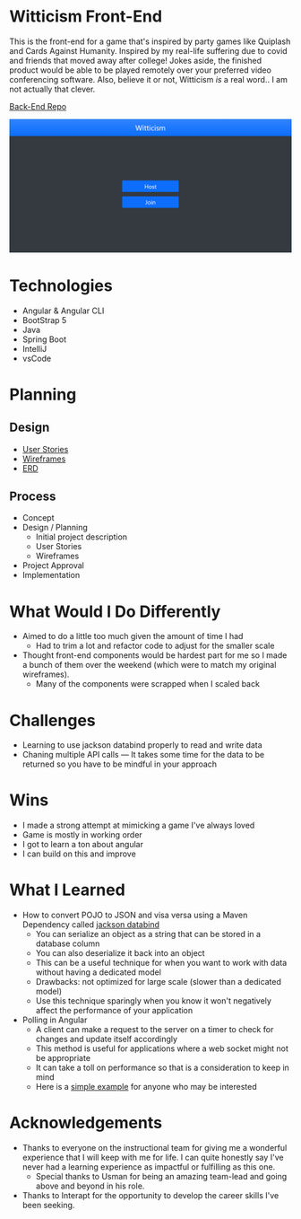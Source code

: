 # Witticism Front-End

This is the front-end for a game that's inspired by party games like Quiplash and Cards Against Humanity. Inspired by my real-life suffering due to covid and friends that moved away after college! Jokes aside, the finished product would be able to be played remotely over your preferred video conferencing software. Also, believe it or not, Witticism *is* a real word.. I am not actually that clever.

[Back-End Repo](https://github.com/cosmicavocado/witticism-backend)

<img src="planning/images/app-screenshot.png" width="600px" height="auto">


# Technologies

- Angular & Angular CLI
- BootStrap 5
- Java
- Spring Boot
- IntelliJ
- vsCode

# Planning

## Design

- [User Stories](planning/user-stories.md)
- [Wireframes](/planning/wireframe.md)
- [ERD](/planning/erd.png)

## Process

- Concept
- Design / Planning
    - Initial project description
    - User Stories
    - Wireframes
- Project Approval
- Implementation

# What Would I Do Differently

- Aimed to do a little too much given the amount of time I had
    - Had to trim a lot and refactor code to adjust for the smaller scale
- Thought front-end components would be hardest part for me so I made a bunch of them over the weekend (which were to match my original wireframes).
    - Many of the components were scrapped when I scaled back

# Challenges

- Learning to use jackson databind properly to read and write data
- Chaning multiple API calls — It takes some time for the data to be returned so you have to be mindful in your approach

# Wins

- I made a strong attempt at mimicking a game I've always loved
- Game is mostly in working order
- I got to learn a ton about angular
- I can build on this and improve

# What I Learned

- How to convert POJO to JSON and visa versa using a Maven Dependency called [jackson databind](https://mvnrepository.com/artifact/com.fasterxml.jackson.core/jackson-databind)
    - You can serialize an object as a string that can be stored in a database column
    - You can also deserialize it back into an object
    - This can be a useful technique for when you want to work with data without having a dedicated model
    - Drawbacks: not optimized for large scale (slower than a dedicated model)
    - Use this technique sparingly when you know it won't negatively affect the performance of your application
- Polling in Angular
    - A client can make a request to the server on a timer to check for changes and update itself accordingly
    - This method is useful for applications where a web socket might not be appropriate
    - It can take a toll on performance so that is a consideration to keep in mind
    - Here is a [simple example](https://medium.com/weekly-webtips/polling-in-angular-how-to-use-rxjs-in-angular-for-polling-14c519f4c218) for anyone who may be interested

# Acknowledgements

- Thanks to everyone on the instructional team for giving me a wonderful experience that I will keep with me for life. I can quite honestly say I've never had a learning experience as impactful or fulfilling as this one.
    - Special thanks to Usman for being an amazing team-lead and going above and beyond in his role.
- Thanks to Interapt for the opportunity to develop the career skills I've been seeking.